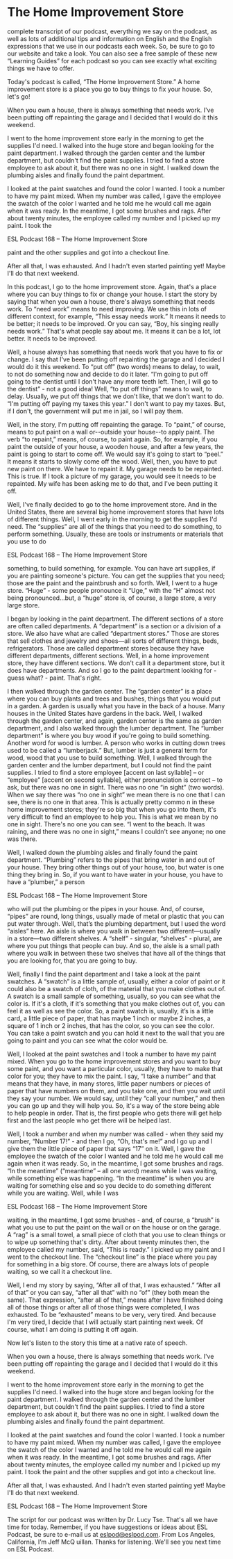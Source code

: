 # The Home Improvement Store

complete transcript of our podcast, everything we say on the podcast, as well as lots of additional tips and information on English and the English expressions that we use in our podcasts each week. So, be sure to go to our website and take a look.  You can also see a free sample of these new “Learning Guides” for each podcast so you can see exactly what exciting things we have to offer.

Today's podcast is called, “The Home Improvement Store.”  A home improvement store is a place you go to buy things to fix your house. So, let's go!

<start of story> When you own a house, there is always something that needs work. I've been putting off repainting the garage and I decided that I would do it this weekend.

I went to the home improvement store early in the morning to get the supplies I'd need. I walked into the huge store and began looking for the paint department. I walked through the garden center and the lumber department, but couldn't find the paint supplies. I tried to find a store employee to ask about it, but there was no one in sight. I walked down the plumbing aisles and finally found the paint department.

I looked at the paint swatches and found the color I wanted. I took a number to have my paint mixed. When my number was called, I gave the employee the swatch of the color I wanted and he told me he would call me again when it was ready. In the meantime, I got some brushes and rags. After about twenty minutes, the employee called my number and I picked up my paint. I took the

ESL Podcast  168 – The Home Improvement Store

 paint and the other supplies and got into a checkout line.

After all that, I was exhausted. And I hadn't even started painting yet! Maybe I'll do that next weekend. <end of story>

In this podcast, I go to the home improvement store. Again, that's a place where you can buy things to fix or change your house. I start the story by saying that when you own a house, there's always something that needs work. To “need work” means to need improving. We use this in lots of different context, for example, “This essay needs work.” It means it needs to be better; it needs to be improved. Or you can say, “Boy, his singing really needs work.” That's what people say about me. It means it can be a lot, lot better. It needs to be improved.

Well, a house always has something that needs work that you have to fix or change. I say that I've been putting off repainting the garage and I decided I would do it this weekend. To “put off” (two words) means to delay, to wait, to not do something now and decide to do it later. “I'm going to put off going to the dentist until I don't have any more teeth left. Then, I will go to the dentist” - not a good idea!  Well, “to put off things” means to wait, to delay. Usually, we put off things that we don't like, that we don't want to do. “I'm putting off paying my taxes this year.” I don't want to pay my taxes. But, if I don't, the government will put me in jail, so I will pay them.

Well, in the story, I'm putting off repainting the garage. To “paint,” of course, means to put paint on a wall or--outside your house--to apply paint. The verb “to repaint,” means, of course, to paint again. So, for example, if you paint the outside of your house, a wooden house, and after a few years, the paint is going to start to come off. We would say it's going to start to “peel.” It means it starts to slowly come off the wood. Well, then, you have to put new paint on there. We have to repaint it. My garage needs to be repainted. This is true. If I took a picture of my garage, you would see it needs to be repainted. My wife has been asking me to do that, and I've been putting it off.

Well, I've finally decided to go to the home improvement store. And in the United States, there are several big home improvement stores that have lots of different things. Well, I went early in the morning to get the supplies I'd need.  The “supplies” are all of the things that you need to do something, to perform something. Usually, these are tools or instruments or materials that you use to do

ESL Podcast  168 – The Home Improvement Store

 something, to build something, for example. You can have art supplies, if you are painting someone's picture.  You can get the supplies that you need; those are the paint and the paintbrush and so forth. Well, I went to a huge store. “Huge” - some people pronounce it “Uge,” with the “H” almost not being pronounced…but, a “huge” store is, of course, a large store, a very large store.

I began by looking in the paint department. The different sections of a store are often called departments. A “department” is a section or a division of a store. We also have what are called “department stores.” Those are stores that sell clothes and jewelry and shoes—all sorts of different things, beds, refrigerators. Those are called department stores because they have different departments, different sections. Well, in a home improvement store, they have different sections.  We don't call it a department store, but it does have departments. And so I go to the paint department looking for - guess what? - paint. That's right.

I then walked through the garden center. The “garden center” is a place where you can buy plants and trees and bushes, things that you would put in a garden. A garden is usually what you have in the back of a house. Many houses in the United States have gardens in the back. Well, I walked through the garden center, and again, garden center is the same as garden department, and I also walked through the lumber department. The “lumber department” is where you buy wood if you're going to build something. Another word for wood is lumber. A person who works in cutting down trees used to be called a “lumberjack.” But, lumber is just a general term for wood, wood that you use to build something. Well, I walked through the garden center and the lumber department, but I could not find the paint supplies. I tried to find a store employee [accent on last syllable] – or “employee” [accent on second syllable], either pronunciation is correct – to ask, but there was no one in sight. There was no one “in sight” (two words). When we say there was “no one in sight” we mean there is no one that I can see, there is no one in that area. This is actually pretty commo n in these home improvement stores; they're so big that when you go into them, it's very difficult to find an employee to help you. This is what we mean by no one in sight. There's no one you can see. “I went to the beach. It was raining, and there was no one in sight,” means I couldn't see anyone; no one was there.

Well, I walked down the plumbing aisles and finally found the paint department. “Plumbing” refers to the pipes that bring water in and out of your house. They bring other things out of your house, too, but water is one thing they bring in. So, if you want to have water in your house, you have to have a “plumber,” a person

ESL Podcast  168 – The Home Improvement Store

 who will put the plumbing or the pipes in your house. And, of course, “pipes” are round, long things, usually made of metal or plastic that you can put water through. Well, that’s the plumbing department, but I used the word “aisles” here. An aisle is where you walk in between two different—usually in a store—two different shelves. A “shelf” - singular, “shelves” - plural, are where you put things that people can buy. And so, the aisle is a small path where you walk in between these two shelves that have all of the things that you are looking for, that you are going to buy.

Well,  finally I find the paint department and I take a look at the paint swatches. A “swatch” is a little sample of, usually, either a color of paint or it could also be a swatch of cloth, of the material that you make clothes out of. A swatch is a small sample of something, usually, so you can see what the color is. If it's a cloth, if it's something that you make clothes out of, you can feel it as well as see the color. So, a paint swatch is, usually, it’s is a little card, a little piece of paper, that has maybe 1 inch or maybe 2 inches, a square of 1 inch or 2 inches, that has the color, so you can see the color. You can take a paint swatch and you can hold it next to the wall that you are going to paint and you can see what the color would be.

Well, I looked at the paint swatches and I took a number to have my paint mixed. When you go to the home improvement stores and you want to buy some paint, and you want a particular color, usually, they have to make that color for you; they have to mix the paint. I say, “I take a number” and that means that they have, in many stores, little paper numbers or pieces of paper that have numbers on them, and you take one, and then you wait until they say your number. We would say, until they “call your number,” and then you can go up and they will help you. So, it's a way of the store being able to help people in order. That is, the first people who gets there will get help first and the last people who get there will be helped last.

Well, I took a number and when my number was called - when they said my number, “Number 17!” - and then I go, “Oh, that's me!” and I go up and I give them the little piece of paper that says “17” on it. Well, I gave the employee the swatch of the color I wanted and he told me he would call me again when it was ready. So, in the meantime, I got some brushes and rags. “In the meantime” (“meantime” – all one word) means while I was waiting, while something else was happening. “In the meantime” is when you are waiting for something else and so you decide to do something different while you are waiting. Well, while I was

ESL Podcast  168 – The Home Improvement Store

 waiting, in the meantime, I got some brushes - and, of course, a “brush” is what you use to put the paint on the wall or on the house or on the garage.  A “rag” is a small towel, a small piece of cloth that you use to clean things or to wipe up something that's dirty. After about twenty minutes then, the employee called my number, said, “This is ready.”  I picked up my paint and I went to the checkout line. The “checkout line” is the place where you pay for something in a big store. Of course, there are always lots of people waiting, so we call it a checkout line.

Well, I end my story by saying, “After all of that, I was exhausted.”  “After all of that” or you can say, “after all that” with no “of” (they both mean the same). That expression, “after all of that,” means after I have finished doing all of those things or after all of those things were completed, I was exhausted. To be “exhausted” means to be very, very tired. And because I'm very tired, I decide that I will actually start painting next week. Of course, what I am doing is putting it off again.

Now let's listen to the story this time at a native rate of speech.

<start of story> When you own a house, there is always something that needs work. I've been putting off repainting the garage and I decided that I would do it this weekend.

I went to the home improvement store early in the morning to get the supplies I'd need. I walked into the huge store and began looking for the paint department. I walked through the garden center and the lumber department, but couldn't find the paint supplies. I tried to find a store employee to ask about it, but there was no one in sight. I walked down the plumbing aisles and finally found the paint department.

I looked at the paint swatches and found the color I wanted. I took a number to have my paint mixed. When my number was called, I gave the employee the swatch of the color I wanted and he told me he would call me again when it was ready. In the meantime, I got some brushes and rags. After about twenty minutes, the employee called my number and I picked up my paint. I took the paint and the other supplies and got into a checkout line.

After all that, I was exhausted. And I hadn't even started painting yet! Maybe I'll do that next weekend. <end of story>

ESL Podcast  168 – The Home Improvement Store

 The script for our podcast was written by Dr. Lucy Tse.  That's all we have time for today.  Remember, if you have suggestions or ideas about ESL Podcast, be sure to e-mail us at eslpod@eslpod.com.  From Los Angeles, California, I’m Jeff McQ uillan.  Thanks for listening.  We'll see you next time on ESL Podcast.



